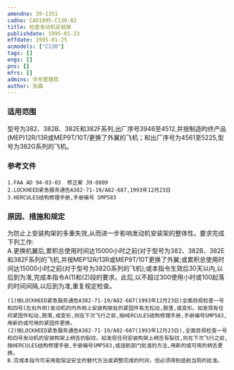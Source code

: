```yaml
---
amendno: 39-1351  
cadno: CAD1995-C130-02  
title: 检查发动机安装架  
publishdate: 1995-01-23  
effdate: 1995-01-25  
acmodels: ["C130"]  
tags: []  
engs: []  
pns: []  
mfrs: []  
admins: 华东管理局  
author: 张森  
---
```

  
### 适用范围  
型号为382、382B、382E和382F系列,出厂序号3946至4512,并按制造昀终产品(MEP)12R/13R或MEP9T/10T/更换了外翼的飞机；和出厂序号为4561至5225,型号为382G系列的飞机。  
  
<!--more-->  
### 参考文件  
    1.FAA AD 94-03-03  修正案 39-8809  
    2.LOCKHEED紧急服务通告A382-71-19/A82-687,1993年12月23日  
    3.HERCULES结构修理手册,手册编号 SMP583  
  
### 原因、措施和规定  
为防止上安装构架的多重失效,从而进一步影响发动机安装架的整体性。要求完成下列工作:  
    A.更换机翼后,累积总使用时间达15000小时之前(对于型号为382、382B、382E和382F系列的飞机,并按MEP12R/13R或MEP9T/10T更换了外翼;或累积总使用时间达15000小时之前(对于型号为382G系列的飞机);或本指令生效后30天以内,以后到为准,完成本指令A(1)和(2)段的要求。此后,以不超过300使用小时或100起落的时间间隔,以后到为准,重复规定检查。  
  
    (1)按LOCKHEED紧急服务通告A382-71-19/A82-687(1993年12月23日)全面目视检查一号和四号(左右外侧)发动机的内外侧上安装构架处的紧固件有无松动,脱落,或变形。如发现有任何紧固件松动,脱落,或变形,则在下次飞行之前,按HERCULES结构修理手册,手册编号SMP583,用新的或可用的紧固件更换。  
    (2)按LOCKHEED紧急服务通告A382-71-19/A82-687(1993年12月23日),全面目视检查一号和四号发动机的安装构架上柄舌的裂纹。如发现任何安装构架上柄舌有裂纹,则在下次飞行之前,按HERCULES结构修理手册,手册编号SMP583,或适航部门批准的方法,用新的或可用的柄舌更换。  
    B.完成本指令可采用能保证安全的替代方法或调整完成的时间，但必须得到适航当局的批准。  
  
